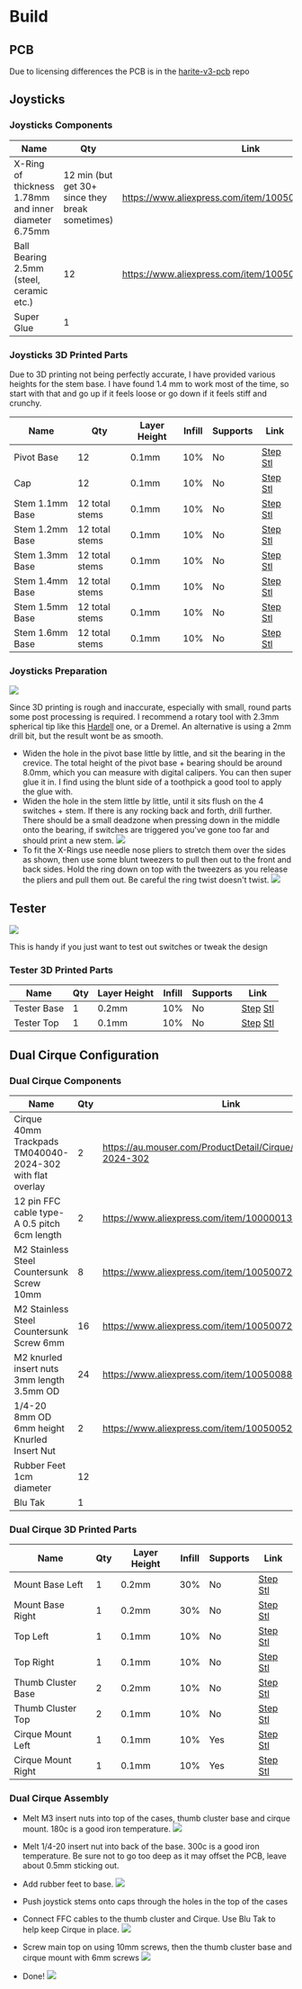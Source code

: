 # Build

## PCB

Due to licensing differences the PCB is in the [harite-v3-pcb](https://github.com/dlip/harite-v3-pcb) repo

## Joysticks

### Joysticks Components

| Name                                                 | Qty                                             | Link                                                    |
| ---------------------------------------------------- | ----------------------------------------------- | ------------------------------------------------------- |
| X-Ring of thickness 1.78mm and inner diameter 6.75mm | 12 min (but get 30+ since they break sometimes) | <https://www.aliexpress.com/item/1005006039394059.html> |
| Ball Bearing 2.5mm (steel, ceramic etc.)             | 12                                              | <https://www.aliexpress.com/item/1005008116669372.html> |
| Super Glue                                           | 1                                               |                                                         |

### Joysticks 3D Printed Parts

Due to 3D printing not being perfectly accurate, I have provided various heights for the stem base. I have found 1.4 mm to work most of the time, so start with that and go up if it feels loose or go down if it feels stiff and crunchy.

| Name            | Qty            | Layer Height | Infill | Supports | Link                                                                              |
| --------------- | -------------- | ------------ | ------ | -------- | --------------------------------------------------------------------------------- |
| Pivot Base      | 12             | 0.1mm        | 10%    | No       | [Step](./freecad/caps-pivot-bearing.step) [Stl](./freecad/caps-pivot-bearing.stl) |
| Cap             | 12             | 0.1mm        | 10%    | No       | [Step](./freecad/caps-stickcap.step) [Stl](./freecad/caps-stickcap.stl)           |
| Stem 1.1mm Base | 12 total stems | 0.1mm        | 10%    | No       | [Step](./freecad/caps-stickstem11.step) [Stl](./freecad/caps-stickstem11.stl)     |
| Stem 1.2mm Base | 12 total stems | 0.1mm        | 10%    | No       | [Step](./freecad/caps-stickstem12.step) [Stl](./freecad/caps-stickstem12.stl)     |
| Stem 1.3mm Base | 12 total stems | 0.1mm        | 10%    | No       | [Step](./freecad/caps-stickstem13.step) [Stl](./freecad/caps-stickstem13.stl)     |
| Stem 1.4mm Base | 12 total stems | 0.1mm        | 10%    | No       | [Step](./freecad/caps-stickstem14.step) [Stl](./freecad/caps-stickstem14.stl)     |
| Stem 1.5mm Base | 12 total stems | 0.1mm        | 10%    | No       | [Step](./freecad/caps-stickstem15.step) [Stl](./freecad/caps-stickstem15.stl)     |
| Stem 1.6mm Base | 12 total stems | 0.1mm        | 10%    | No       | [Step](./freecad/caps-stickstem16.step) [Stl](./freecad/caps-stickstem16.stl)     |

### Joysticks Preparation

![](./images/joysticks-drill.jpg)

Since 3D printing is rough and inaccurate, especially with small, round parts some post processing is required.
I recommend a rotary tool with 2.3mm spherical tip like this [Hardell](https://www.amazon.com.au/gp/product/B0DFTJFYY8) one, or a Dremel.
An alternative is using a 2mm drill bit, but the result wont be as smooth.

- Widen the hole in the pivot base little by little, and sit the bearing in the crevice. The total height of the pivot base + bearing should be around 8.0mm, which you can measure with digital calipers. You can then super glue it in. I find using the blunt side of a toothpick a good tool to apply the glue with.
- Widen the hole in the stem little by little, until it sits flush on the 4 switches + stem. If there is any rocking back and forth, drill further. There should be a small deadzone when pressing down in the middle onto the bearing, if switches are triggered you've gone too far and should print a new stem.
  ![](./images/joysticks-bearing-and-stem.jpg)
- To fit the X-Rings use needle nose pliers to stretch them over the sides as shown, then use some blunt tweezers to pull then out to the front and back sides. Hold the ring down on top with the tweezers as you release the pliers and pull them out. Be careful the ring twist doesn't twist.
  ![](./images/joysticks-caps-xring.jpg)

## Tester

![](./images/tester.jpg)

This is handy if you just want to test out switches or tweak the design

### Tester 3D Printed Parts

| Name        | Qty | Layer Height | Infill | Supports | Link                                                                                              |
| ----------- | --- | ------------ | ------ | -------- | ------------------------------------------------------------------------------------------------- |
| Tester Base | 1   | 0.2mm        | 10%    | No       | [Step](./freecad/thumb-cluster-test-base.step) [Stl](./freecad/thumb-cluster-test-base.stl)       |
| Tester Top  | 1   | 0.1mm        | 10%    | No       | [Step](./freecad/caps-testertop-stick-print.step) [Stl](./freecad/caps-testertop-stick-print.stl) |

## Dual Cirque Configuration

### Dual Cirque Components

| Name                                                      | Qty | Link                                                           |
| --------------------------------------------------------- | --- | -------------------------------------------------------------- |
| Cirque 40mm Trackpads TM040040-2024-302 with flat overlay | 2   | <https://au.mouser.com/ProductDetail/Cirque/TM040040-2024-302> |
| 12 pin FFC cable type-A 0.5 pitch 6cm length              | 2   | <https://www.aliexpress.com/item/10000013182312.html>          |
| M2 Stainless Steel Countersunk Screw 10mm                 | 8   | <https://www.aliexpress.com/item/1005007257158892.html>        |
| M2 Stainless Steel Countersunk Screw 6mm                  | 16  | <https://www.aliexpress.com/item/1005007257158892.html>        |
| M2 knurled insert nuts 3mm length 3.5mm OD                | 24  | <https://www.aliexpress.com/item/1005008897571758.html>        |
| 1/4-20 8mm OD 6mm height Knurled Insert Nut               | 2   | <https://www.aliexpress.com/item/1005005225137961.html>        |
| Rubber Feet 1cm diameter                                  | 12  |                                                                |
| Blu Tak                                                   | 1   |                                                                |

### Dual Cirque 3D Printed Parts

| Name               | Qty | Layer Height | Infill | Supports | Link                                                                                                                                        |
| ------------------ | --- | ------------ | ------ | -------- | ------------------------------------------------------------------------------------------------------------------------------------------- |
| Mount Base Left    | 1   | 0.2mm        | 30%    | No       | [Step](./freecad/mount-base-mount-left.step) [Stl](./freecad/mount-base-mount-left.stl)                                                     |
| Mount Base Right   | 1   | 0.2mm        | 30%    | No       | [Step](./freecad/mount-base-mount-right.step) [Stl](./freecad/mount-base-mount-right.stl)                                                   |
| Top Left           | 1   | 0.1mm        | 10%    | No       | [Step](./freecad/left-casetop-stick-print.step) [Stl](./freecad/left-casetop-stick-print.stl)                                               |
| Top Right          | 1   | 0.1mm        | 10%    | No       | [Step](./freecad/left-casetop-stick-right-print.step) [Stl](./freecad/left-casetop-stick-right-print.stl)                                   |
| Thumb Cluster Base | 2   | 0.2mm        | 10%    | No       | [Step](./freecad/thumb-cluster-thumb-cluster-casebase-print.step) [Stl](./freecad/thumb-cluster-thumb-cluster-casebase-print.stl)           |
| Thumb Cluster Top  | 2   | 0.1mm        | 10%    | No       | [Step](./freecad/thumb-cluster-thumb-cluster-casetop-stick-print.step) [Stl](./freecad/thumb-cluster-thumb-cluster-casetop-stick-print.stl) |
| Cirque Mount Left  | 1   | 0.1mm        | 10%    | Yes      | [Step](./freecad/cirque-mount-left.step) [Stl](./freecad/cirque-mount-left.stl)                                                             |
| Cirque Mount Right | 1   | 0.1mm        | 10%    | Yes      | [Step](./freecad/cirque-mount-right.step) [Stl](./freecad/cirque-mount-right.stl)                                                           |

### Dual Cirque Assembly

- Melt M3 insert nuts into top of the cases, thumb cluster base and cirque mount. 180c is a good iron temperature.
  ![](./images/dual-cirque-nuts.jpg)
- Melt 1/4-20 insert nut into back of the base. 300c is a good iron temperature. Be sure not to go too deep as it may offset the PCB, leave about 0.5mm sticking out.
- Add rubber feet to base.
  ![](./images/dual-cirque-feet.jpg)

- Push joystick stems onto caps through the holes in the top of the cases
- Connect FFC cables to the thumb cluster and Cirque. Use Blu Tak to help keep Cirque in place.
  ![](./images/dual-cirque-assembly.jpg)

- Screw main top on using 10mm screws, then the thumb cluster base and cirque mount with 6mm screws
  ![](./images/dual-cirque-screw.jpg)
- Done!
  ![](./images/dual-cirque-done.jpg)
